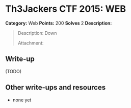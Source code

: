 # Th3Jackers CTF 2015: WEB

**Category:** Web
**Points:** 200
**Solves** 2
**Description:**

> Description: Down
>
> Attachment:

## Write-up

(TODO)

## Other write-ups and resources

* none yet
